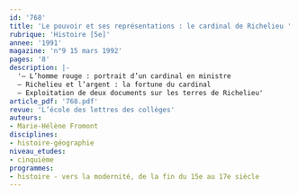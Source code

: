 ```yaml
---
id: '768'
title: 'Le pouvoir et ses représentations : le cardinal de Richelieu '
rubrique: 'Histoire [5e]'
annee: '1991'
magazine: 'n°9 15 mars 1992'
pages: '8'
description: |-
  '– L’homme rouge : portrait d’un cardinal en ministre
  – Richelieu et l’argent : la fortune du cardinal
  – Exploitation de deux documents sur les terres de Richelieu'
article_pdf: '768.pdf'
revue: 'L’école des lettres des collèges'
auteurs:
- Marie-Hélène Fromont
disciplines:
- histoire-géographie
niveau_etudes:
- cinquième
programmes:
- histoire - vers la modernité, de la fin du 15e au 17e siècle
---
```

